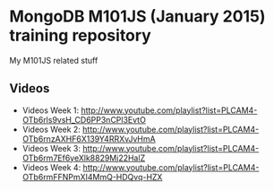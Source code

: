 # MongoDB M101JS (January 2015) training repository
My M101JS related stuff

## Videos
* Videos Week 1: http://www.youtube.com/playlist?list=PLCAM4-OTb6rls9vsH_CD6PP3nCPl3EvtO
* Videos Week 2: http://www.youtube.com/playlist?list=PLCAM4-OTb6rnzAXHF6X139Y4RRXvJvHmA
* Videos Week 3: http://www.youtube.com/playlist?list=PLCAM4-OTb6rm7Ef6yeXlk8829Mj22HalZ
* Videos Week 4: http://www.youtube.com/playlist?list=PLCAM4-OTb6rmFFNPmXI4MmQ-HDQvq-HZX
